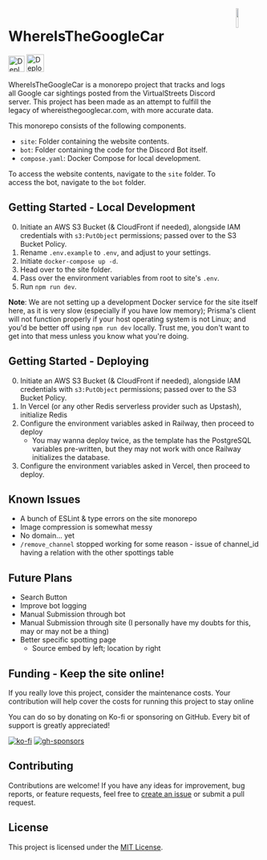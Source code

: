 <image>
<img align="right" src="https://raw.githubusercontent.com/shmugoh/whereisthegooglecar/main/site/public/favicon.svg" width="10%">
</image>

<!-- <image>
<img align="right" src="https://github.com/yourusername/whereisthegooglecar/raw/master/docs/logo.png" width="10%">
</image> -->
<h1>WhereIsTheGoogleCar</h1>

<a href="https://railway.app/template/wCT-86?referralCode=HFLxLD" target="_blank"><img src="https://railway.app/button.svg" alt="Deploy on Railway" height="32px" /></a> <a href="https://vercel.com/new/clone?repository-url=https%3A%2F%2Fgithub.com%2Fshmugoh%2Fwhereisthegooglecar%2Ftree%2Fmain%2Fsite&env=NEXT_PUBLIC_CDN_URL,NEXT_PUBLIC_VERCEL_URL,KV_URL,KV_REST_API_URL,KV_REST_API_TOKEN,KV_REST_API_READ_ONLY_TOKEN&repository-name=whereisthegooglecar" target="_blank"><img src="https://vercel.com/button" alt="Deploy with Vercel" height="35px" /></a>

WhereIsTheGoogleCar is a monorepo project that tracks and logs all Google car sightings posted from the VirtualStreets Discord server.
This project has been made as an attempt to fulfill the legacy of whereisthegooglecar.com, with more accurate data.

This monorepo consists of the following components.

- `site`: Folder containing the website contents.
- `bot`: Folder containing the code for the Discord Bot itself.
- `compose.yaml`: Docker Compose for local development.

To access the website contents, navigate to the `site` folder. To access the bot, navigate to the `bot` folder.

## Getting Started - Local Development

0. Initiate an AWS S3 Bucket (& CloudFront if needed), alongside IAM credentials with `s3:PutObject` permissions; passed over to the S3 Bucket Policy.
1. Rename `.env.example` to `.env`, and adjust to your settings.
2. Initiate `docker-compose up -d`.
3. Head over to the site folder.
4. Pass over the environment variables from root to site's `.env`.
5. Run `npm run dev`.

**Note**: We are not setting up a development Docker service for the site itself
here, as it is very slow (especially if you have low memory);
Prisma's client will not function properly if your host operating system is not Linux;
and you'd be better off using `npm run dev` locally. Trust me, you don't want to get into that mess unless you know what you're doing.

## Getting Started - Deploying

0. Initiate an AWS S3 Bucket (& CloudFront if needed), alongside IAM credentials with `s3:PutObject` permissions; passed over to the S3 Bucket Policy.
1. In Vercel (or any other Redis serverless provider such as Upstash), initialize Redis
2. Configure the environment variables asked in Railway, then proceed to deploy
   - You may wanna deploy twice, as the template has the PostgreSQL variables
     pre-written, but they may not work with once Railway initializes the database.
3. Configure the environment variables asked in Vercel, then proceed to deploy.

## Known Issues

- A bunch of ESLint & type errors on the site monorepo
- Image compression is somewhat messy
- No domain... yet
- `/remove_channel` stopped working for some reason - issue of channel_id having a relation with the other spottings table

## Future Plans

- Search Button
- Improve bot logging
- Manual Submission through bot
- Manual Submission through site (I personally have my doubts for this, may or may not be a thing)
- Better specific spotting page
  - Source embed by left; location by right

## Funding - Keep the site online!

If you really love this project, consider the maintenance costs.
Your contribution will help cover the costs for running this project to stay online

You can do so by donating on Ko-fi or sponsoring on GitHub. Every bit of support is greatly appreciated!

[![ko-fi](https://ko-fi.com/img/githubbutton_sm.svg)](https://ko-fi.com/shmugoh)
[![gh-sponsors](https://img.shields.io/static/v1?label=Sponsor&message=%E2%9D%A4&logo=GitHub&color=%23ff5e5b&style=for-the-badge)](https://github.com/sponsors/shmugoh)

## Contributing

Contributions are welcome! If you have any ideas for improvement, bug reports, or feature requests, feel free to [create an issue](https://github.com/shmugoh/whereisthegooglecar/issues) or submit a pull request.

## License

This project is licensed under the [MIT License](LICENSE).
